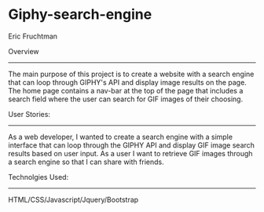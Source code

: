 # Giphy-search-engine

Eric Fruchtman

Overview
______________
The main purpose of this project is to create a website with a search engine that can loop through GIPHY's API and display image results on the page. 
The home page contains a nav-bar at the top of the page that includes a search field where the user can search for GIF images of their choosing.

User Stories:
_______________
As a web developer, I wanted to create a search engine with a simple interface that can loop through the GIPHY API and display GIF image search results based on user input.
As a user I want to retrieve GIF images through a search engine so that I can share with friends.

Technolgies Used:
___________________
HTML/CSS/Javascript/Jquery/Bootstrap
